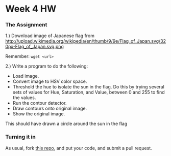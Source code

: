 # Week 4 HW

### The Assignment

1.) Download image of Japanese flag from http://upload.wikimedia.org/wikipedia/en/thumb/9/9e/Flag_of_Japan.svg/320px-Flag_of_Japan.svg.png

Remember: ```wget <url>```

2.) Write a program to do the following:

- Load image.
- Convert image to HSV color space.
- Threshold the hue to isolate the sun in the flag. Do this by trying several sets of values for Hue, Saturation, and Value, between 0 and 255 to find the values.
- Run the contour detector.
- Draw contours onto original image.
- Show the original image.

This should have drawn a circle around the sun in the flag

### Turning it in

As usual, fork [this repo](https://github.com/compvision/week4hw), and put your code, and submit a pull request.
